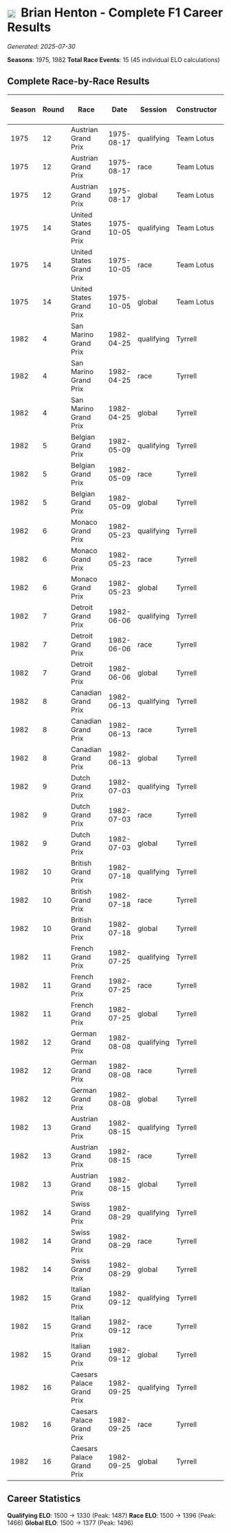 # <img src="https://upload.wikimedia.org/wikipedia/commons/thumb/8/83/Flag_of_the_United_Kingdom_%283-5%29.svg/512px-Flag_of_the_United_Kingdom_%283-5%29.svg.png?20250726143817" alt="United Kingdom" width="20" height="auto" style="vertical-align: middle; margin-right: 5px;" onerror="this.outerHTML='🇬🇧'; this.style.marginRight='5px';"/> Brian Henton - Complete F1 Career Results

*Generated: 2025-07-30*

**Seasons**: 1975, 1982
**Total Race Events**: 15 (45 individual ELO calculations)

## Complete Race-by-Race Results

| Season | Round | Race | Date | Session | Constructor | Position | Starting ELO | ELO Change | Final ELO | Teammate | Teammate Position | Teammate Starting ELO | Teammate ELO Change | Teammate Final ELO |
|--------|-------|------|------|---------|-------------|----------|--------------|------------|-----------|----------|-------------------|----------------------|---------------------|-------------------|
| 1975 | 12 | Austrian Grand Prix | 1975-08-17 | qualifying | Team Lotus | 22 | 1500 | -13 | 1487 | Ronnie Peterson | 13 | N/A | N/A | N/A |
| 1975 | 12 | Austrian Grand Prix | 1975-08-17 | race | Team Lotus | DNF | 1500 | N/A | 1500 | Ronnie Peterson | 5 | N/A | N/A | N/A |
| 1975 | 12 | Austrian Grand Prix | 1975-08-17 | global | Team Lotus | Q:22/R:DNF | 1500 | -4 | 1496 | Ronnie Peterson | Q:13/R:5 | N/A | N/A | N/A |
| 1975 | 14 | United States Grand Prix | 1975-10-05 | qualifying | Team Lotus | 19 | 1487 | -11 | 1477 | Ronnie Peterson | 14 | N/A | N/A | N/A |
| 1975 | 14 | United States Grand Prix | 1975-10-05 | race | Team Lotus | DNF | 1500 | N/A | 1500 | Ronnie Peterson | 5 | N/A | N/A | N/A |
| 1975 | 14 | United States Grand Prix | 1975-10-05 | global | Team Lotus | Q:19/R:DNF | 1496 | -3 | 1493 | Ronnie Peterson | Q:14/R:5 | N/A | N/A | N/A |
| 1982 | 4 | San Marino Grand Prix | 1982-04-25 | qualifying | Tyrrell | 11 | 1500 | -27 | 1473 | <img src="https://upload.wikimedia.org/wikipedia/commons/0/03/Flag_of_Italy.svg" alt="Italy" width="20" height="auto" style="vertical-align: middle; margin-right: 5px;" onerror="this.outerHTML='🇮🇹'; this.style.marginRight='5px';"/> Michele Alboreto | 5 | N/A | N/A | N/A |
| 1982 | 4 | San Marino Grand Prix | 1982-04-25 | race | Tyrrell | DNF | 1500 | N/A | 1500 | <img src="https://upload.wikimedia.org/wikipedia/commons/0/03/Flag_of_Italy.svg" alt="Italy" width="20" height="auto" style="vertical-align: middle; margin-right: 5px;" onerror="this.outerHTML='🇮🇹'; this.style.marginRight='5px';"/> Michele Alboreto | 3 | N/A | N/A | N/A |
| 1982 | 4 | San Marino Grand Prix | 1982-04-25 | global | Tyrrell | Q:11/R:DNF | 1500 | -8 | 1492 | <img src="https://upload.wikimedia.org/wikipedia/commons/0/03/Flag_of_Italy.svg" alt="Italy" width="20" height="auto" style="vertical-align: middle; margin-right: 5px;" onerror="this.outerHTML='🇮🇹'; this.style.marginRight='5px';"/> Michele Alboreto | Q:5/R:3 | N/A | N/A | N/A |
| 1982 | 5 | Belgian Grand Prix | 1982-05-09 | qualifying | Tyrrell | 20 | 1473 | -22 | 1450 | <img src="https://upload.wikimedia.org/wikipedia/commons/0/03/Flag_of_Italy.svg" alt="Italy" width="20" height="auto" style="vertical-align: middle; margin-right: 5px;" onerror="this.outerHTML='🇮🇹'; this.style.marginRight='5px';"/> Michele Alboreto | 5 | N/A | N/A | N/A |
| 1982 | 5 | Belgian Grand Prix | 1982-05-09 | race | Tyrrell | DNF | 1500 | N/A | 1500 | <img src="https://upload.wikimedia.org/wikipedia/commons/0/03/Flag_of_Italy.svg" alt="Italy" width="20" height="auto" style="vertical-align: middle; margin-right: 5px;" onerror="this.outerHTML='🇮🇹'; this.style.marginRight='5px';"/> Michele Alboreto | DNF | N/A | N/A | N/A |
| 1982 | 5 | Belgian Grand Prix | 1982-05-09 | global | Tyrrell | Q:20/R:DNF | 1492 | -7 | 1485 | <img src="https://upload.wikimedia.org/wikipedia/commons/0/03/Flag_of_Italy.svg" alt="Italy" width="20" height="auto" style="vertical-align: middle; margin-right: 5px;" onerror="this.outerHTML='🇮🇹'; this.style.marginRight='5px';"/> Michele Alboreto | Q:5/R:DNF | N/A | N/A | N/A |
| 1982 | 6 | Monaco Grand Prix | 1982-05-23 | qualifying | Tyrrell | 17 | 1450 | -19 | 1432 | <img src="https://upload.wikimedia.org/wikipedia/commons/0/03/Flag_of_Italy.svg" alt="Italy" width="20" height="auto" style="vertical-align: middle; margin-right: 5px;" onerror="this.outerHTML='🇮🇹'; this.style.marginRight='5px';"/> Michele Alboreto | 9 | N/A | N/A | N/A |
| 1982 | 6 | Monaco Grand Prix | 1982-05-23 | race | Tyrrell | DNF | 1500 | N/A | 1500 | <img src="https://upload.wikimedia.org/wikipedia/commons/0/03/Flag_of_Italy.svg" alt="Italy" width="20" height="auto" style="vertical-align: middle; margin-right: 5px;" onerror="this.outerHTML='🇮🇹'; this.style.marginRight='5px';"/> Michele Alboreto | DNF | N/A | N/A | N/A |
| 1982 | 6 | Monaco Grand Prix | 1982-05-23 | global | Tyrrell | Q:17/R:DNF | 1485 | -6 | 1480 | <img src="https://upload.wikimedia.org/wikipedia/commons/0/03/Flag_of_Italy.svg" alt="Italy" width="20" height="auto" style="vertical-align: middle; margin-right: 5px;" onerror="this.outerHTML='🇮🇹'; this.style.marginRight='5px';"/> Michele Alboreto | Q:9/R:DNF | N/A | N/A | N/A |
| 1982 | 7 | Detroit Grand Prix | 1982-06-06 | qualifying | Tyrrell | 20 | 1432 | -16 | 1415 | <img src="https://upload.wikimedia.org/wikipedia/commons/0/03/Flag_of_Italy.svg" alt="Italy" width="20" height="auto" style="vertical-align: middle; margin-right: 5px;" onerror="this.outerHTML='🇮🇹'; this.style.marginRight='5px';"/> Michele Alboreto | 16 | N/A | N/A | N/A |
| 1982 | 7 | Detroit Grand Prix | 1982-06-06 | race | Tyrrell | 9 | 1500 | N/A | 1500 | <img src="https://upload.wikimedia.org/wikipedia/commons/0/03/Flag_of_Italy.svg" alt="Italy" width="20" height="auto" style="vertical-align: middle; margin-right: 5px;" onerror="this.outerHTML='🇮🇹'; this.style.marginRight='5px';"/> Michele Alboreto | DNF | N/A | N/A | N/A |
| 1982 | 7 | Detroit Grand Prix | 1982-06-06 | global | Tyrrell | Q:20/R:9 | 1480 | -5 | 1475 | <img src="https://upload.wikimedia.org/wikipedia/commons/0/03/Flag_of_Italy.svg" alt="Italy" width="20" height="auto" style="vertical-align: middle; margin-right: 5px;" onerror="this.outerHTML='🇮🇹'; this.style.marginRight='5px';"/> Michele Alboreto | Q:16/R:DNF | N/A | N/A | N/A |
| 1982 | 8 | Canadian Grand Prix | 1982-06-13 | qualifying | Tyrrell | 26 | 1415 | -14 | 1401 | <img src="https://upload.wikimedia.org/wikipedia/commons/0/03/Flag_of_Italy.svg" alt="Italy" width="20" height="auto" style="vertical-align: middle; margin-right: 5px;" onerror="this.outerHTML='🇮🇹'; this.style.marginRight='5px';"/> Michele Alboreto | 15 | N/A | N/A | N/A |
| 1982 | 8 | Canadian Grand Prix | 1982-06-13 | race | Tyrrell | DNF | 1500 | N/A | 1500 | <img src="https://upload.wikimedia.org/wikipedia/commons/0/03/Flag_of_Italy.svg" alt="Italy" width="20" height="auto" style="vertical-align: middle; margin-right: 5px;" onerror="this.outerHTML='🇮🇹'; this.style.marginRight='5px';"/> Michele Alboreto | DNF | N/A | N/A | N/A |
| 1982 | 8 | Canadian Grand Prix | 1982-06-13 | global | Tyrrell | Q:26/R:DNF | 1475 | -4 | 1471 | <img src="https://upload.wikimedia.org/wikipedia/commons/0/03/Flag_of_Italy.svg" alt="Italy" width="20" height="auto" style="vertical-align: middle; margin-right: 5px;" onerror="this.outerHTML='🇮🇹'; this.style.marginRight='5px';"/> Michele Alboreto | Q:15/R:DNF | N/A | N/A | N/A |
| 1982 | 9 | Dutch Grand Prix | 1982-07-03 | qualifying | Tyrrell | 20 | 1401 | -12 | 1389 | <img src="https://upload.wikimedia.org/wikipedia/commons/0/03/Flag_of_Italy.svg" alt="Italy" width="20" height="auto" style="vertical-align: middle; margin-right: 5px;" onerror="this.outerHTML='🇮🇹'; this.style.marginRight='5px';"/> Michele Alboreto | 14 | N/A | N/A | N/A |
| 1982 | 9 | Dutch Grand Prix | 1982-07-03 | race | Tyrrell | DNF | 1500 | N/A | 1500 | <img src="https://upload.wikimedia.org/wikipedia/commons/0/03/Flag_of_Italy.svg" alt="Italy" width="20" height="auto" style="vertical-align: middle; margin-right: 5px;" onerror="this.outerHTML='🇮🇹'; this.style.marginRight='5px';"/> Michele Alboreto | 7 | N/A | N/A | N/A |
| 1982 | 9 | Dutch Grand Prix | 1982-07-03 | global | Tyrrell | Q:20/R:DNF | 1471 | -4 | 1467 | <img src="https://upload.wikimedia.org/wikipedia/commons/0/03/Flag_of_Italy.svg" alt="Italy" width="20" height="auto" style="vertical-align: middle; margin-right: 5px;" onerror="this.outerHTML='🇮🇹'; this.style.marginRight='5px';"/> Michele Alboreto | Q:14/R:7 | N/A | N/A | N/A |
| 1982 | 10 | British Grand Prix | 1982-07-18 | qualifying | Tyrrell | 17 | 1389 | -11 | 1378 | <img src="https://upload.wikimedia.org/wikipedia/commons/0/03/Flag_of_Italy.svg" alt="Italy" width="20" height="auto" style="vertical-align: middle; margin-right: 5px;" onerror="this.outerHTML='🇮🇹'; this.style.marginRight='5px';"/> Michele Alboreto | 9 | N/A | N/A | N/A |
| 1982 | 10 | British Grand Prix | 1982-07-18 | race | Tyrrell | 8 | 1500 | N/A | 1500 | <img src="https://upload.wikimedia.org/wikipedia/commons/0/03/Flag_of_Italy.svg" alt="Italy" width="20" height="auto" style="vertical-align: middle; margin-right: 5px;" onerror="this.outerHTML='🇮🇹'; this.style.marginRight='5px';"/> Michele Alboreto | DNF | N/A | N/A | N/A |
| 1982 | 10 | British Grand Prix | 1982-07-18 | global | Tyrrell | Q:17/R:8 | 1467 | -3 | 1464 | <img src="https://upload.wikimedia.org/wikipedia/commons/0/03/Flag_of_Italy.svg" alt="Italy" width="20" height="auto" style="vertical-align: middle; margin-right: 5px;" onerror="this.outerHTML='🇮🇹'; this.style.marginRight='5px';"/> Michele Alboreto | Q:9/R:DNF | N/A | N/A | N/A |
| 1982 | 11 | French Grand Prix | 1982-07-25 | qualifying | Tyrrell | 23 | 1378 | -10 | 1368 | <img src="https://upload.wikimedia.org/wikipedia/commons/0/03/Flag_of_Italy.svg" alt="Italy" width="20" height="auto" style="vertical-align: middle; margin-right: 5px;" onerror="this.outerHTML='🇮🇹'; this.style.marginRight='5px';"/> Michele Alboreto | 15 | N/A | N/A | N/A |
| 1982 | 11 | French Grand Prix | 1982-07-25 | race | Tyrrell | 10 | 1500 | -34 | 1466 | <img src="https://upload.wikimedia.org/wikipedia/commons/0/03/Flag_of_Italy.svg" alt="Italy" width="20" height="auto" style="vertical-align: middle; margin-right: 5px;" onerror="this.outerHTML='🇮🇹'; this.style.marginRight='5px';"/> Michele Alboreto | 6 | N/A | N/A | N/A |
| 1982 | 11 | French Grand Prix | 1982-07-25 | global | Tyrrell | Q:23/R:10 | 1464 | -27 | 1437 | <img src="https://upload.wikimedia.org/wikipedia/commons/0/03/Flag_of_Italy.svg" alt="Italy" width="20" height="auto" style="vertical-align: middle; margin-right: 5px;" onerror="this.outerHTML='🇮🇹'; this.style.marginRight='5px';"/> Michele Alboreto | Q:15/R:6 | N/A | N/A | N/A |
| 1982 | 12 | German Grand Prix | 1982-08-08 | qualifying | Tyrrell | 17 | 1368 | -9 | 1359 | <img src="https://upload.wikimedia.org/wikipedia/commons/0/03/Flag_of_Italy.svg" alt="Italy" width="20" height="auto" style="vertical-align: middle; margin-right: 5px;" onerror="this.outerHTML='🇮🇹'; this.style.marginRight='5px';"/> Michele Alboreto | 7 | N/A | N/A | N/A |
| 1982 | 12 | German Grand Prix | 1982-08-08 | race | Tyrrell | 7 | 1466 | -28 | 1438 | <img src="https://upload.wikimedia.org/wikipedia/commons/0/03/Flag_of_Italy.svg" alt="Italy" width="20" height="auto" style="vertical-align: middle; margin-right: 5px;" onerror="this.outerHTML='🇮🇹'; this.style.marginRight='5px';"/> Michele Alboreto | 4 | N/A | N/A | N/A |
| 1982 | 12 | German Grand Prix | 1982-08-08 | global | Tyrrell | Q:17/R:7 | 1437 | -22 | 1415 | <img src="https://upload.wikimedia.org/wikipedia/commons/0/03/Flag_of_Italy.svg" alt="Italy" width="20" height="auto" style="vertical-align: middle; margin-right: 5px;" onerror="this.outerHTML='🇮🇹'; this.style.marginRight='5px';"/> Michele Alboreto | Q:7/R:4 | N/A | N/A | N/A |
| 1982 | 13 | Austrian Grand Prix | 1982-08-15 | qualifying | Tyrrell | 19 | 1359 | -8 | 1351 | <img src="https://upload.wikimedia.org/wikipedia/commons/0/03/Flag_of_Italy.svg" alt="Italy" width="20" height="auto" style="vertical-align: middle; margin-right: 5px;" onerror="this.outerHTML='🇮🇹'; this.style.marginRight='5px';"/> Michele Alboreto | 8 | N/A | N/A | N/A |
| 1982 | 13 | Austrian Grand Prix | 1982-08-15 | race | Tyrrell | DNF | 1438 | N/A | 1438 | <img src="https://upload.wikimedia.org/wikipedia/commons/0/03/Flag_of_Italy.svg" alt="Italy" width="20" height="auto" style="vertical-align: middle; margin-right: 5px;" onerror="this.outerHTML='🇮🇹'; this.style.marginRight='5px';"/> Michele Alboreto | DNF | N/A | N/A | N/A |
| 1982 | 13 | Austrian Grand Prix | 1982-08-15 | global | Tyrrell | Q:19/R:DNF | 1415 | -2 | 1412 | <img src="https://upload.wikimedia.org/wikipedia/commons/0/03/Flag_of_Italy.svg" alt="Italy" width="20" height="auto" style="vertical-align: middle; margin-right: 5px;" onerror="this.outerHTML='🇮🇹'; this.style.marginRight='5px';"/> Michele Alboreto | Q:8/R:DNF | N/A | N/A | N/A |
| 1982 | 14 | Swiss Grand Prix | 1982-08-29 | qualifying | Tyrrell | 18 | 1351 | -8 | 1344 | <img src="https://upload.wikimedia.org/wikipedia/commons/0/03/Flag_of_Italy.svg" alt="Italy" width="20" height="auto" style="vertical-align: middle; margin-right: 5px;" onerror="this.outerHTML='🇮🇹'; this.style.marginRight='5px';"/> Michele Alboreto | 12 | N/A | N/A | N/A |
| 1982 | 14 | Swiss Grand Prix | 1982-08-29 | race | Tyrrell | 11 | 1438 | -23 | 1416 | <img src="https://upload.wikimedia.org/wikipedia/commons/0/03/Flag_of_Italy.svg" alt="Italy" width="20" height="auto" style="vertical-align: middle; margin-right: 5px;" onerror="this.outerHTML='🇮🇹'; this.style.marginRight='5px';"/> Michele Alboreto | 7 | N/A | N/A | N/A |
| 1982 | 14 | Swiss Grand Prix | 1982-08-29 | global | Tyrrell | Q:18/R:11 | 1412 | -18 | 1394 | <img src="https://upload.wikimedia.org/wikipedia/commons/0/03/Flag_of_Italy.svg" alt="Italy" width="20" height="auto" style="vertical-align: middle; margin-right: 5px;" onerror="this.outerHTML='🇮🇹'; this.style.marginRight='5px';"/> Michele Alboreto | Q:12/R:7 | N/A | N/A | N/A |
| 1982 | 15 | Italian Grand Prix | 1982-09-12 | qualifying | Tyrrell | 20 | 1344 | -7 | 1337 | <img src="https://upload.wikimedia.org/wikipedia/commons/0/03/Flag_of_Italy.svg" alt="Italy" width="20" height="auto" style="vertical-align: middle; margin-right: 5px;" onerror="this.outerHTML='🇮🇹'; this.style.marginRight='5px';"/> Michele Alboreto | 11 | N/A | N/A | N/A |
| 1982 | 15 | Italian Grand Prix | 1982-09-12 | race | Tyrrell | DNF | 1416 | N/A | 1416 | <img src="https://upload.wikimedia.org/wikipedia/commons/0/03/Flag_of_Italy.svg" alt="Italy" width="20" height="auto" style="vertical-align: middle; margin-right: 5px;" onerror="this.outerHTML='🇮🇹'; this.style.marginRight='5px';"/> Michele Alboreto | 5 | N/A | N/A | N/A |
| 1982 | 15 | Italian Grand Prix | 1982-09-12 | global | Tyrrell | Q:20/R:DNF | 1394 | -2 | 1392 | <img src="https://upload.wikimedia.org/wikipedia/commons/0/03/Flag_of_Italy.svg" alt="Italy" width="20" height="auto" style="vertical-align: middle; margin-right: 5px;" onerror="this.outerHTML='🇮🇹'; this.style.marginRight='5px';"/> Michele Alboreto | Q:11/R:5 | N/A | N/A | N/A |
| 1982 | 16 | Caesars Palace Grand Prix | 1982-09-25 | qualifying | Tyrrell | 19 | 1337 | -6 | 1330 | <img src="https://upload.wikimedia.org/wikipedia/commons/0/03/Flag_of_Italy.svg" alt="Italy" width="20" height="auto" style="vertical-align: middle; margin-right: 5px;" onerror="this.outerHTML='🇮🇹'; this.style.marginRight='5px';"/> Michele Alboreto | 3 | N/A | N/A | N/A |
| 1982 | 16 | Caesars Palace Grand Prix | 1982-09-25 | race | Tyrrell | 8 | 1416 | -19 | 1396 | <img src="https://upload.wikimedia.org/wikipedia/commons/0/03/Flag_of_Italy.svg" alt="Italy" width="20" height="auto" style="vertical-align: middle; margin-right: 5px;" onerror="this.outerHTML='🇮🇹'; this.style.marginRight='5px';"/> Michele Alboreto | 1 | N/A | N/A | N/A |
| 1982 | 16 | Caesars Palace Grand Prix | 1982-09-25 | global | Tyrrell | Q:19/R:8 | 1392 | -15 | 1377 | <img src="https://upload.wikimedia.org/wikipedia/commons/0/03/Flag_of_Italy.svg" alt="Italy" width="20" height="auto" style="vertical-align: middle; margin-right: 5px;" onerror="this.outerHTML='🇮🇹'; this.style.marginRight='5px';"/> Michele Alboreto | Q:3/R:1 | N/A | N/A | N/A |

## Career Statistics

**Qualifying ELO**: 1500 → 1330 (Peak: 1487)
**Race ELO**: 1500 → 1396 (Peak: 1466)
**Global ELO**: 1500 → 1377 (Peak: 1496)
